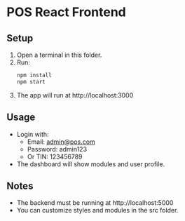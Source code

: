# POS React Frontend

## Setup

1. Open a terminal in this folder.
2. Run:
   ```sh
   npm install
   npm start
   ```
3. The app will run at http://localhost:3000

## Usage
- Login with:
  - Email: admin@pos.com
  - Password: admin123
  - Or TIN: 123456789
- The dashboard will show modules and user profile.

## Notes
- The backend must be running at http://localhost:5000
- You can customize styles and modules in the src folder.
